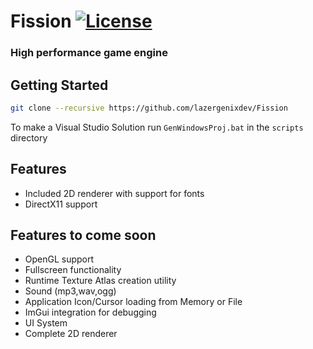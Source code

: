 # Fission [![License](https://img.shields.io/github/license/lazergenixdev/Fission?color=dodgerblue&style=plastic)](https://github.com/lazergenixdev/Fission/blob/master/LICENSE)
### High performance game engine


## Getting Started
```sh
git clone --recursive https://github.com/lazergenixdev/Fission
```
To make a Visual Studio Solution run `GenWindowsProj.bat` in the `scripts` directory

## Features
- Included 2D renderer with support for fonts
- DirectX11 support

## Features to come soon
- OpenGL support
- Fullscreen functionality
- Runtime Texture Atlas creation utility
- Sound (mp3,wav,ogg)
- Application Icon/Cursor loading from Memory or File
- ImGui integration for debugging
- UI System
- Complete 2D renderer
